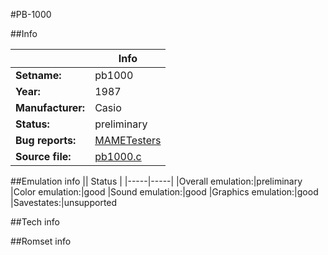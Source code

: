 #PB-1000

##Info

||Info|
|-----|-----|
|**Setname:**|pb1000
|**Year:**|1987
|**Manufacturer:**|Casio
|**Status:**|preliminary
|**Bug reports:**|[MAMETesters](http://mametesters.org/view_all_set.php?type=1&temporary=y&search=pb1000.c)
|**Source file:**|[pb1000.c](https://github.com/mamedev/mame/blob/master/src/mess/drivers/pb1000.c)

##Emulation info
|| Status |
|-----|-----|
|Overall emulation:|preliminary
|Color emulation:|good
|Sound emulation:|good
|Graphics emulation:|good
|Savestates:|unsupported

##Tech info

##Romset info

<!--- START OF EDITED COMMENT DO NOT TOUCH TEXT ABOVE-->
